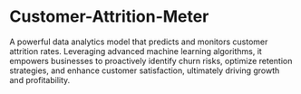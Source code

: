 # Customer-Attrition-Meter
 A powerful data analytics model that predicts and monitors customer attrition rates. Leveraging advanced machine learning algorithms, it empowers businesses to proactively identify churn risks, optimize retention strategies, and enhance customer satisfaction, ultimately driving growth and profitability.
